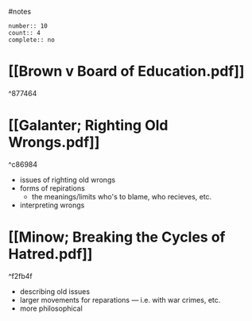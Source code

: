 #notes 
```
number:: 10
count:: 4
complete:: no
```

# [[Brown v Board of Education.pdf]]

^877464

# [[Galanter; Righting Old Wrongs.pdf]]

^c86984
- issues of righting old wrongs
- forms of repirations
	- the meanings/limits who's to blame, who recieves, etc. 
- interpreting wrongs 

# [[Minow; Breaking the Cycles of Hatred.pdf]]

^f2fb4f
- describing old issues 
- larger movements for reparations — i.e. with war crimes, etc. 
- more philosophical

